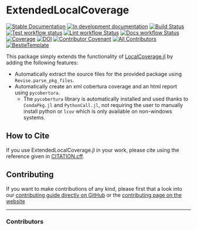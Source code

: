 # ExtendedLocalCoverage

[![Stable Documentation](https://img.shields.io/badge/docs-stable-blue.svg)](https://disberd.github.io/ExtendedLocalCoverage.jl/stable)
[![In development documentation](https://img.shields.io/badge/docs-dev-blue.svg)](https://disberd.github.io/ExtendedLocalCoverage.jl/dev)
[![Build Status](https://github.com/disberd/ExtendedLocalCoverage.jl/workflows/Test/badge.svg)](https://github.com/disberd/ExtendedLocalCoverage.jl/actions)
[![Test workflow status](https://github.com/disberd/ExtendedLocalCoverage.jl/actions/workflows/Test.yml/badge.svg?branch=main)](https://github.com/disberd/ExtendedLocalCoverage.jl/actions/workflows/Test.yml?query=branch%3Amain)
[![Lint workflow Status](https://github.com/disberd/ExtendedLocalCoverage.jl/actions/workflows/Lint.yml/badge.svg?branch=main)](https://github.com/disberd/ExtendedLocalCoverage.jl/actions/workflows/Lint.yml?query=branch%3Amain)
[![Docs workflow Status](https://github.com/disberd/ExtendedLocalCoverage.jl/actions/workflows/Docs.yml/badge.svg?branch=main)](https://github.com/disberd/ExtendedLocalCoverage.jl/actions/workflows/Docs.yml?query=branch%3Amain)
[![Coverage](https://codecov.io/gh/disberd/ExtendedLocalCoverage.jl/branch/main/graph/badge.svg)](https://codecov.io/gh/disberd/ExtendedLocalCoverage.jl)
[![DOI](https://zenodo.org/badge/DOI/FIXME)](https://doi.org/FIXME)
[![Contributor Covenant](https://img.shields.io/badge/Contributor%20Covenant-2.1-4baaaa.svg)](CODE_OF_CONDUCT.md)
[![All Contributors](https://img.shields.io/github/all-contributors/disberd/ExtendedLocalCoverage.jl?labelColor=5e1ec7&color=c0ffee&style=flat-square)](#contributors)
[![BestieTemplate](https://img.shields.io/endpoint?url=https://raw.githubusercontent.com/JuliaBesties/BestieTemplate.jl/main/docs/src/assets/badge.json)](https://github.com/JuliaBesties/BestieTemplate.jl)

This package simply extends the functionality of [LocalCoverage.jl](https://github.com/JuliaBesties/LocalCoverage.jl) by adding the following features:
- Automatically extract the source files for the provided package using `Revise.parse_pkg_files`.
- Automatically create an xml cobertura coverage and an html report using `pycobertura`.
  - The `pycobertura` library is automatically installed and used thanks to `CondaPkg.jl` and `PythonCall.jl`, not requiring the user to manually install python or `lcov` which is only available on non-windows systems.

## How to Cite

If you use ExtendedLocalCoverage.jl in your work, please cite using the reference given in [CITATION.cff](https://github.com/disberd/ExtendedLocalCoverage.jl/blob/main/CITATION.cff).

## Contributing

If you want to make contributions of any kind, please first that a look into our [contributing guide directly on GitHub](docs/src/90-contributing.md) or the [contributing page on the website](https://disberd.github.io/ExtendedLocalCoverage.jl/dev/90-contributing/)

---

### Contributors

<!-- ALL-CONTRIBUTORS-LIST:START - Do not remove or modify this section -->
<!-- prettier-ignore-start -->
<!-- markdownlint-disable -->

<!-- markdownlint-restore -->
<!-- prettier-ignore-end -->

<!-- ALL-CONTRIBUTORS-LIST:END -->
